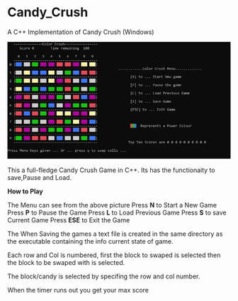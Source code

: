 # Candy_Crush
 A C++ Implementation of Candy Crush (Windows)

![](Images/Display.jpg)

This a full-fledge Candy Crush Game in C++.
Its has the functionaity to save,Pause and Load.

**How to Play**

The Menu can see from the above picture 
  Press  **N** to Start a New Game
  Press  **P** to Pause the Game
  Press  **L** to Load Previous Game
  Press  **S** to save Current Game
  Press  **ESE** to Exit the Game

The When Saving the games a text file is created in the same directory as the executable containing the info current state of game.

 Each row and Col is numbered, first the block to swaped is selected then the block to be swaped with is selected. 

 The block/candy is selected by specifing the row and col number.

 When the timer runs out you get your max score